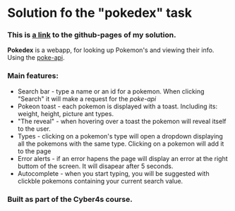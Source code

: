 # Solution fo the "pokedex" task

### This is [a link](https://noamgolani.github.io/pokedex/dist/) to the github-pages of my solution.

**Pokedex** is a webapp, for looking up Pokemon's and viewing their info. Using the [poke-api](https://pokeapi.co/).

### Main features:

- Search bar - type a name or an id for a pokemon. When clicking "Search" it will make a request for the _poke-api_
- Pokeon toast - each pokemon is displayed with a toast. Including its: weight, height, picture ant types.
- "The reveal" - when hovering over a toast the pokemon will reveal itself to the user.
- Types - clicking on a pokemon's type will open a dropdown displaying all the pokemons with the same type. Clicking on a pokemon will add it to the page
- Error alerts - if an error hapens the page will display an error at the right buttom of the screen. It will disapear after 5 seconds.
- Autocomplete - when you start typing, you will be suggested with clickble pokemons containing your current search value.

### Built as part of the Cyber4s course.
